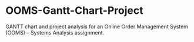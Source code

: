 # OOMS-Gantt-Chart-Project
GANTT chart and project analysis for an Online Order Management System (OOMS) – Systems Analysis assignment.

